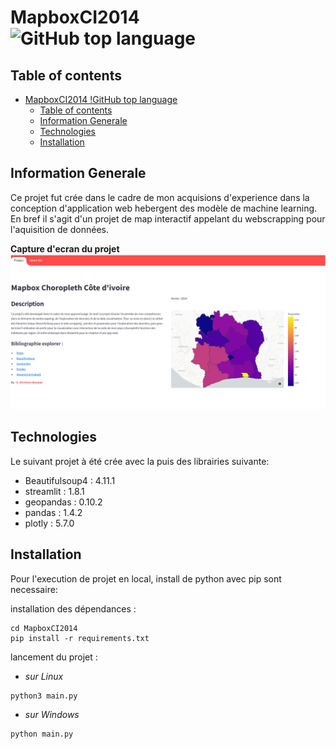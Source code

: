 # MapboxCI2014 ![GitHub top language](https://img.shields.io/github/languages/top/Devrezard/MapboxCI2014?color=yellow)

## Table of contents
- [MapboxCI2014 !GitHub top language](#mapboxci2014-)
  - [Table of contents](#table-of-contents)
  - [Information Generale](#information-generale)
  - [Technologies](#technologies)
  - [Installation](#installation)

## Information Generale
Ce projet fut crée dans le cadre de mon acquisions d'experience dans la conception d'application web hebergent des modèle de machine learning. En bref il s'agit d'un projet de map interactif appelant du webscrapping pour l'aquisition de données.

**Capture d'ecran du projet**
![Image](/mapbox.png)
	
## Technologies
Le suivant projet à été crée avec la puis des librairies suivante:
* Beautifulsoup4 : 4.11.1
* streamlit : 1.8.1
* geopandas : 0.10.2
* pandas : 1.4.2
* plotly : 5.7.0
	
## Installation
Pour l'execution de projet en local, install de python avec pip sont necessaire:

installation des dépendances :

```
cd MapboxCI2014
pip install -r requirements.txt
```

lancement du projet :

- *sur Linux*

```
python3 main.py
```
- *sur Windows*

```
python main.py
```
